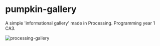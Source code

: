 # pumpkin-gallery
A simple 'informational gallery' made in Processing. Programming year 1 CA3.


![processing-gallery](https://user-images.githubusercontent.com/47800618/113577909-ed07eb00-9619-11eb-90e8-dc16c2c942b4.gif)
